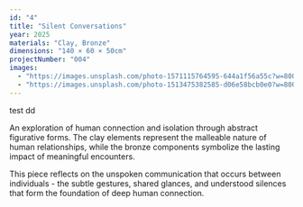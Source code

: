 ```yaml
---
id: "4"
title: "Silent Conversations"
year: 2025
materials: "Clay, Bronze"
dimensions: "140 × 60 × 50cm"
projectNumber: "004"
images:
  - "https://images.unsplash.com/photo-1571115764595-644a1f56a55c?w=800&h=1000&fit=crop"
  - "https://images.unsplash.com/photo-1513475382585-d06e58bcb0e0?w=800&h=1000&fit=crop"
---
```

 
test dd

An exploration of human connection and isolation through abstract figurative forms. The clay elements represent the malleable nature of human relationships, while the bronze components symbolize the lasting impact of meaningful encounters.

This piece reflects on the unspoken communication that occurs between individuals - the subtle gestures, shared glances, and understood silences that form the foundation of deep human connection.
